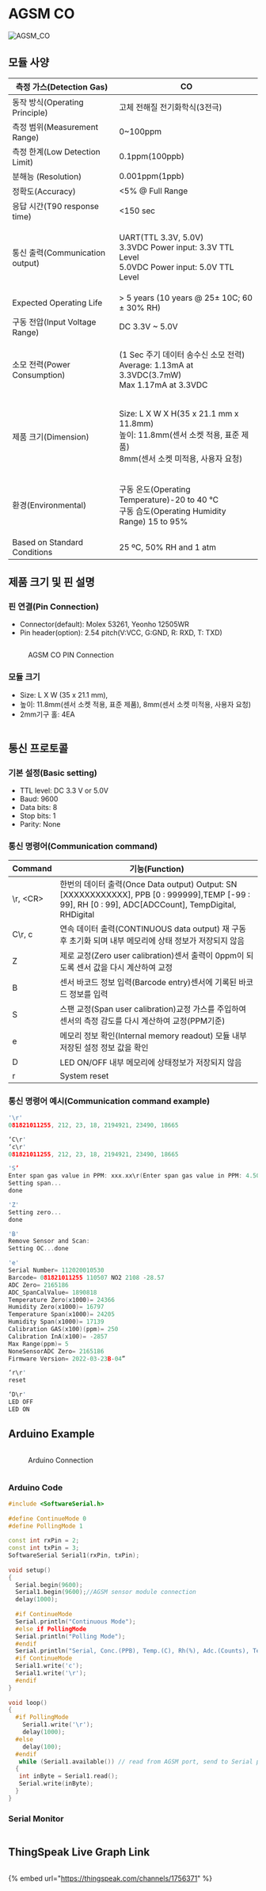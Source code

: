 # AGSM CO

![AGSM\_CO](https://user-images.githubusercontent.com/94042419/223304206-42cef88c-ff78-4cd6-a34f-38caac18e3c7.png)

## **모듈 사양**

| 측정 가스(Detection Gas)         | CO                                                                                                      |
| ---------------------------- | ------------------------------------------------------------------------------------------------------- |
| 동작 방식(Operating Principle)   | 고체 전해질 전기화학식(3전극)                                                                                       |
| 측정 범위(Measurement Range)     | 0\~100ppm                                                                                               |
| 측정 한계(Low Detection Limit)   | 0.1ppm(100ppb)                                                                                          |
| 분해능 (Resolution)             | 0.001ppm(1ppb)                                                                                          |
| 정확도(Accuracy)                | <5% @ Full Range                                                                                        |
| 응답 시간(T90 response time)     | <150 sec                                                                                                |
| 통신 출력(Communication output)  | <p>UART(TTL 3.3V, 5.0V)<br>3.3VDC Power input: 3.3V TTL Level<br>5.0VDC Power input: 5.0V TTL Level</p> |
| Expected Operating Life      | > 5 years (10 years @ 25± 10C; 60 ± 30% RH)                                                             |
| 구동 전압(Input Voltage Range)   | DC 3.3V \~ 5.0V                                                                                         |
| 소모 전력(Power Consumption)     | <p>(1 Sec 주기 데이터 송수신 소모 전력)<br>Average: 1.13mA at 3.3VDC(3.7mW)<br>Max 1.17mA at 3.3VDC</p>             |
| 제품 크기(Dimension)             | <p>Size: L X W X H(35 x 21.1 mm x 11.8mm)<br>높이: 11.8mm(센서 소켓 적용, 표준 제품)<br>8mm(센서 소켓 미적용, 사용자 요청)</p>  |
| 환경(Environmental)            | <p>구동 온도(Operating Temperature)-20 to 40 °C<br>구동 습도(Operating Humidity Range) 15 to 95%</p>            |
| Based on Standard Conditions | 25 ºC, 50% RH and 1 atm                                                                                 |

## **제품 크기 및 핀 설명**

### 핀 연결(Pin Connection)

* Connector(default): Molex 53261, Yeonho 12505WR
* Pin header(option): 2.54 pitch(V:VCC, G:GND, R: RXD, T: TXD)

<figure><img src="../../../.gitbook/assets/image (6).png" alt=""><figcaption><p>AGSM CO PIN Connection</p></figcaption></figure>

### 모듈 크기

* Size: L X W (35 x 21.1 mm),
* 높이: 11.8mm(센서 소켓 적용, 표준 제품), 8mm(센서 소켓 미적용, 사용자 요청)
* 2mm기구 홀: 4EA

<figure><img src="../../../.gitbook/assets/AGSM_C0_size (1).png" alt=""><figcaption></figcaption></figure>

## **통신 프로토콜**

### 기본 설정(Basic setting)

* TTL level: DC 3.3 V or 5.0V
* Baud: 9600
* Data bits: 8
* Stop bits: 1
* Parity: None

### 통신 명령어(Communication command)

| Command   | 기능(Function)                                                                                                                                      |
| --------- | ------------------------------------------------------------------------------------------------------------------------------------------------- |
| \r, \<CR> | 한번의 데이터 출력(Once Data output) Output: SN \[XXXXXXXXXXXX], PPB \[0 : 999999],TEMP \[-99 : 99], RH \[0 : 99], ADC\[ADCCount], TempDigital, RHDigital |
| C\r, c    | 연속 데이터 출력(CONTINUOUS data output) 재 구동 후 초기화 되며 내부 메모리에 상태 정보가 저장되지 않음                                                                            |
| Z         | 제로 교정(Zero user calibration)센서 출력이 0ppm이 되도록 센서 값을 다시 계산하여 교정                                                                                     |
| B         | 센서 바코드 정보 입력(Barcode entry)센서에 기록된 바코드 정보를 입력                                                                                                     |
| S         | 스팬 교정(Span user calibration)교정 가스를 주입하여 센서의 측정 감도를 다시 계산하여 교정(PPM기준)                                                                              |
| e         | 메모리 정보 확인(Internal memory readout) 모듈 내부 저장된 설정 정보 값을 확인                                                                                          |
| D         | LED ON/OFF 내부 메모리에 상태정보가 저장되지 않음                                                                                                                  |
| r         | System reset                                                                                                                                      |

### 통신 명령어 예시(Communication command example)

```c
'\r'
081821011255, 212, 23, 18, 2194921, 23490, 18665

‘C\r'
‘c\r'
081821011255, 212, 23, 18, 2194921, 23490, 18665

'S’
Enter span gas value in PPM: xxx.xx\r(Enter span gas value in PPM: 4.50\r)
Setting span...
done

'Z'
Setting zero...
done

'B'
Remove Sensor and Scan:
Setting OC...done

'e'
Serial Number= 112020010530
Barcode= 081821011255 110507 NO2 2108 -28.57
ADC Zero= 2165186
ADC_SpanCalValue= 1890818
Temperature Zero(x1000)= 24366
Humidity Zero(x1000)= 16797
Temperature Span(x1000)= 24205
Humidity Span(x1000)= 17139
Calibration GAS(x100)(ppm)= 250
Calibration InA(x100)= -2857
Max Range(ppm)= 5
NoneSensorADC Zero= 2165186
Firmware Version= 2022-03-23B-04”

‘r\r'
reset

‘D\r'
LED OFF
LED ON
```

## **Arduino Example**

<figure><img src="../../../.gitbook/assets/image (1) (1).png" alt=""><figcaption><p>Arduino Connection</p></figcaption></figure>

<figure><img src="../../../.gitbook/assets/image (8).png" alt=""><figcaption></figcaption></figure>

### Arduino Code

```cpp
#include <SoftwareSerial.h>
 
#define ContinueMode 0
#define PollingMode 1
 
const int rxPin = 2;
const int txPin = 3;
SoftwareSerial Serial1(rxPin, txPin);
 
void setup()
{
  Serial.begin(9600);
  Serial1.begin(9600);//AGSM sensor module connection
  delay(1000);
 
  #if ContinueMode
  Serial.println("Continuous Mode");
  #else if PollingMode
  Serial.println("Polling Mode");
  #endif
  Serial.println("Serial, Conc.(PPB), Temp.(C), Rh(%), Adc.(Counts), Temp.(Counts), Rh(%Counts)");
  #if ContinueMode
  Serial1.write('c');
  Serial1.write('\r');
  #endif
}
 
void loop()
{
  #if PollingMode
    Serial1.write('\r');
    delay(1000);
  #else
    delay(100);
  #endif
   while (Serial1.available()) // read from AGSM port, send to Serial port to interupt continuous output send 'c''/r' without line ending, may have to send more than once.
  {
   int inByte = Serial1.read();
   Serial.write(inByte);   
  }
}
```

### **Serial Monitor**

<figure><img src="../../../.gitbook/assets/image (5).png" alt=""><figcaption></figcaption></figure>

## **ThingSpeak Live Graph Link**

<figure><img src="../../../.gitbook/assets/image (2) (1).png" alt=""><figcaption></figcaption></figure>

{% embed url="https://thingspeak.com/channels/1756371" %}
